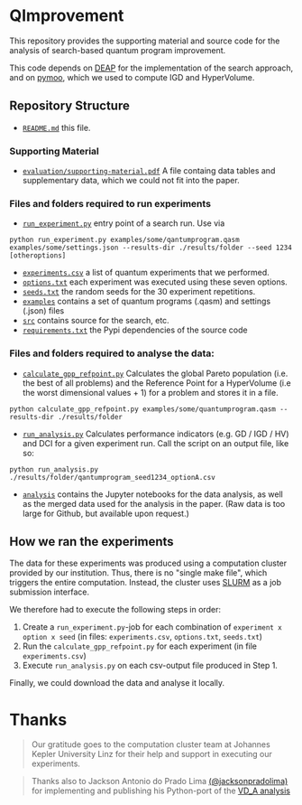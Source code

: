 # QImprovement

This repository provides the supporting material and source code for the analysis of search-based quantum program improvement.

This code depends on [DEAP](https://deap.readthedocs.io/) for the implementation of the search approach, 
and on [pymoo](https://pymoo.org/), which we used to compute IGD and HyperVolume.

## Repository Structure

* [`README.md`](README.md) this file.

### Supporting Material
* [`evaluation/supporting-material.pdf`](evaluation/supporting-material.pdf) A file containg data tables and supplementary data, which we could not fit into the paper. 

### Files and folders required to run experiments
* [`run_experiment.py`](run_experiment.py) entry point of a search run. Use via 
```
python run_experiment.py examples/some/qantumprogram.qasm examples/some/settings.json --results-dir ./results/folder --seed 1234 [otheroptions]
```
* [`experiments.csv`](experiments.csv) a list of quantum experiments that we performed.
* [`options.txt`](options.txt) each experiment was executed using these seven options.
* [`seeds.txt`](seeds.txt) the random seeds for the 30 experiment repetitions.
* [`examples`](examples) contains a set of quantum programs (.qasm) and settings (.json) files
* [`src`](src) contains source for the search, etc.
* [`requirements.txt`](requirements.txt) the Pypi dependencies of the source code

### Files and folders required to analyse the data:
* [`calculate_gpp_refpoint.py`](calculate_gpp_refpoint.py) Calculates the global Pareto population (i.e. the best of all problems) and the Reference Point for a HyperVolume (i.e the worst dimensional values + 1) for a problem and stores it in a file.
```
python calculate_gpp_refpoint.py examples/some/quantumprogram.qasm --results-dir ./results/folder
```
* [`run_analysis.py`](run_analysis.py) Calculates performance indicators (e.g. GD / IGD / HV) and DCI for a given experiment run.
Call the script on an output file, like so:
```
python run_analysis.py ./results/folder/qantumprogram_seed1234_optionA.csv
```
* [`analysis`](analysis) contains the Jupyter notebooks for the data analysis, as well as the merged data used for the analysis in the paper.
  (Raw data is too large for Github, but available upon request.)

## How we ran the experiments

The data for these experiments was produced using a computation cluster provided by our institution.
Thus, there is no "single make file", which triggers the entire computation.
Instead, the cluster uses [SLURM](https://slurm.schedmd.com/) as a job submission interface.

We therefore had to execute the following steps in order:
1. Create a `run_experiment.py`-job for each combination of `experiment x option x seed` (in files: `experiments.csv`, `options.txt`, `seeds.txt`)
2. Run the `calculate_gpp_refpoint.py` for each experiment (in file `experiments.csv`)
3. Execute `run_analysis.py` on each csv-output file produced in Step 1.

Finally, we could download the data and analyse it locally.


# Thanks

> Our gratitude goes to the computation cluster team at Johannes Kepler University Linz for their help and support in executing our experiments.


> Thanks also to Jackson Antonio do Prado Lima [(@jacksonpradolima)](https://gist.github.com/jacksonpradolima) for implementing and publishing
his Python-port of the [VD_A analysis](https://gist.github.com/jacksonpradolima/f9b19d65b7f16603c837024d5f8c8a65)